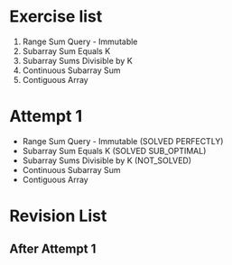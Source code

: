 # Exercise list
1. Range Sum Query - Immutable
2. Subarray Sum Equals K
3. Subarray Sums Divisible by K
4. Continuous Subarray Sum
5. Contiguous Array

# Attempt 1
* Range Sum Query - Immutable (SOLVED PERFECTLY)
* Subarray Sum Equals K  (SOLVED SUB_OPTIMAL)
* Subarray Sums Divisible by K (NOT_SOLVED)
* Continuous Subarray Sum 
* Contiguous Array

# Revision List
## After Attempt 1

